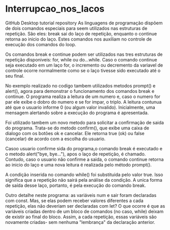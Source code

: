 # Interrupcao_nos_lacos
GitHub Desktop tutorial repository
As linguagens de programação dispõem de dois comandos especiais para seem utilizados nas estruturas 
de repetição.
São eles: break sai do laço de repetição, enquanto o continue retorna ao inicio do laço.
Estes comandos nos auxiliam no controle de execução dos comandos do loop.

Os comandos break e continue podem ser utilizados nas tres estruturas de repetição
disponiveis: for, while ou do...while. Caso o comando continue seja executado em um laço for,
o incremento ou decremento da variavel de controle ocorre normalmente como se o laço tivesse sido
executado até o seu final.

No exemplo realizado no codigo tambem utilizados metodos prompt() e alert(), agora para demonstrar
o funcionamento dos comandos break e continue. O programa realiza a leitura de um numero e, caso o
numero for par ele exibe o dobro do numero e se for impar, o triplo. A leitura contunua até que o 
usuario informe 0 (ou algum valor invalido). Inicialmente, uma mensagem alertando sobre a execução 
do programa é apresentada.

Foi utilizado tambem um novo metodo para solicitar a confirmação de saida do programa. Trata-se do
metodo confirm(), que exibe uma caixa de dialogo com os botões ok e cancelar. Ele retorna true (ok)
ou false (cancelar) de acordo com a escolha do usuario.

Casoo usuario confirme sida do programa,o comando break é executado e o metodo alert("bye, bye..."),
apos o laço de repetição, é chamado. Contudo, caso o usuario não confirme a saida, o comando continue
retorna ao inicio do laço e uma nova leitura é realizada pelo método prompt().

A condição inserida no comando while() foi substituida pelo valor true. Isso significa que a repetição
não sairá pela análise da condição. A unica forma de saída desse laço, portanto, é pela execução do 
comando break.

Outro detalhe neste programa: as variáveis num e sair foram declaradas com const. Mas, se elas podem
receber valores diferentes a cada repetição, elas não deveriam ser declaradas com let? O que ocorre
é que as variáveis criadas dentro de um bloco de comandos (no caso, while) deixam de existir ao final
do bloco. Assim, a cada repetição, essas variáveis  são novamente criadas- sem nenhuma "lembrança" da 
declaração anterior.



